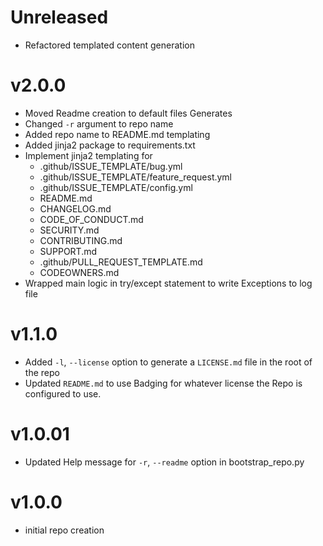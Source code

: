 # Unreleased
* Refactored templated content generation
 
# v2.0.0
* Moved Readme creation to default files Generates
* Changed `-r` argument to repo name
* Added repo name to README.md templating
* Added jinja2 package to requirements.txt
* Implement jinja2 templating for
    * .github/ISSUE_TEMPLATE/bug.yml
    * .github/ISSUE_TEMPLATE/feature_request.yml
    * .github/ISSUE_TEMPLATE/config.yml
    * README.md
    * CHANGELOG.md
    * CODE_OF_CONDUCT.md
    * SECURITY.md
    * CONTRIBUTING.md
    * SUPPORT.md
    * .github/PULL_REQUEST_TEMPLATE.md
    * CODEOWNERS.md
* Wrapped main logic in try/except statement to write Exceptions to log file

# v1.1.0
* Added `-l`, `--license` option to generate a `LICENSE.md` file in the root of the repo
* Updated `README.md` to use Badging for whatever license the Repo is configured to use.

# v1.0.01
* Updated Help message for `-r`, `--readme` option in bootstrap_repo.py

# v1.0.0
* initial repo creation
             